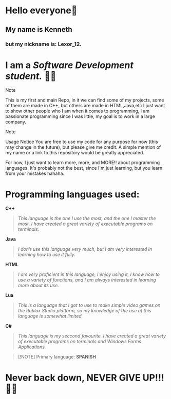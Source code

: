 # Hello everyone👋

## My name is Kenneth  
### but my nickname is: **Lexor_12.**
# I am a *Software Development student.* 👨‍💻

> [!NOTE]
This is my first and main Repo, in it we can find some of my projects, some of them are made in C++, but others are made in HTML,Java,etc I just want to show other people who I am when it comes to programming, I am passionate programming since I was little, my goal is to work in a large company.


> [!NOTE]
Usage Notice
You are free to use my code for any purpose for now (this may change in the future), but please give me credit. A simple mention of my name or a link to this repository would be greatly appreciated.

For now, I just want to learn more, more, and MORE!! about programming languages.
It's probably not the best, since I'm just learning, but you learn from your mistakes hahaha.



# Programming languages used:

**C++**
>*This language is the one I use the most, and the one I master the most. I have created a great variety of executable programs on terminals.*


**Java**
>*I don't use this language very much, but I am very interested in learning how to use it fully.*

**HTML**
>*I am very proficient in this language, I enjoy using it, I know how to use a variety of functions, and I am always interested in learning more about its use.*


**Lua**
>*This is a language that I got to use to make simple video games on the Roblox Studio platform, so my knowledge of the use of this language is somewhat limited.*

**C#**
>*This language is my seccond favourite. I have created a great variety of executable programs on terminals and Windows Forms Applications.*

>  [!NOTE]
Primary language: **SPANISH**

# Never back down, NEVER GIVE UP!!! 💪🔥
